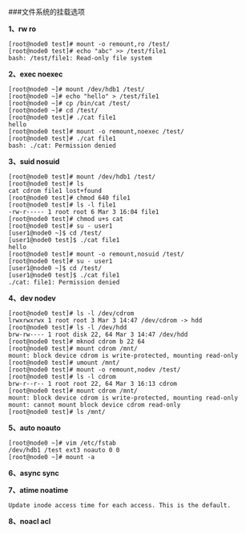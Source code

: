 ###文件系统的挂载选项

**1、rw	ro**
  
      
    [root@node0 test]# mount -o remount,ro /test/
    [root@node0 test]# echo "abc" >> /test/file1
    bash: /test/file1: Read-only file system


**2、exec 	noexec**
  
      
    [root@node0 ~]# mount /dev/hdb1 /test/
    [root@node0 ~]# echo "hello" > /test/file1
    [root@node0 ~]# cp /bin/cat /test/
    [root@node0 ~]# cd /test/
    [root@node0 test]# ./cat file1
    hello
    [root@node0 test]# mount -o remount,noexec /test/
    [root@node0 test]# ./cat file1
    bash: ./cat: Permission denied


**3、suid 	nosuid**
 
       
    [root@node0 test]# mount /dev/hdb1 /test/
    [root@node0 test]# ls
    cat cdrom file1 lost+found
    [root@node0 test]# chmod 640 file1
    [root@node0 test]# ls -l file1
    -rw-r----- 1 root root 6 Mar 3 16:04 file1
    [root@node0 test]# chmod u+s cat
    [root@node0 test]# su - user1
    [user1@node0 ~]$ cd /test/
    [user1@node0 test]$ ./cat file1
    hello
    [root@node0 test]# mount -o remount,nosuid /test/
    [root@node0 test]# su - user1
    [user1@node0 ~]$ cd /test/
    [user1@node0 test]$ ./cat file1
    ./cat: file1: Permission denied


**4、dev 	nodev**
 
       
    [root@node0 test]# ls -l /dev/cdrom
    lrwxrwxrwx 1 root root 3 Mar 3 14:47 /dev/cdrom -> hdd
    [root@node0 test]# ls -l /dev/hdd
    brw-rw---- 1 root disk 22, 64 Mar 3 14:47 /dev/hdd
    [root@node0 test]# mknod cdrom b 22 64
    [root@node0 test]# mount cdrom /mnt/
    mount: block device cdrom is write-protected, mounting read-only
    [root@node0 test]# umount /mnt/
    [root@node0 test]# mount -o remount,nodev /test/
    [root@node0 test]# ls -l cdrom
    brw-r--r-- 1 root root 22, 64 Mar 3 16:13 cdrom
    [root@node0 test]# mount cdrom /mnt/
    mount: block device cdrom is write-protected, mounting read-only
    mount: cannot mount block device cdrom read-only
    [root@node0 test]# ls /mnt/
    
    
**5、auto 	noauto**
 
       
    [root@node0 ~]# vim /etc/fstab
    /dev/hdb1 /test ext3 noauto 0 0
    [root@node0 ~]# mount -a
    
    
**6、async sync**
    
    
**7、atime noatime**
    
    Update inode access time for each access. This is the default.
    
**8、noacl	acl**

